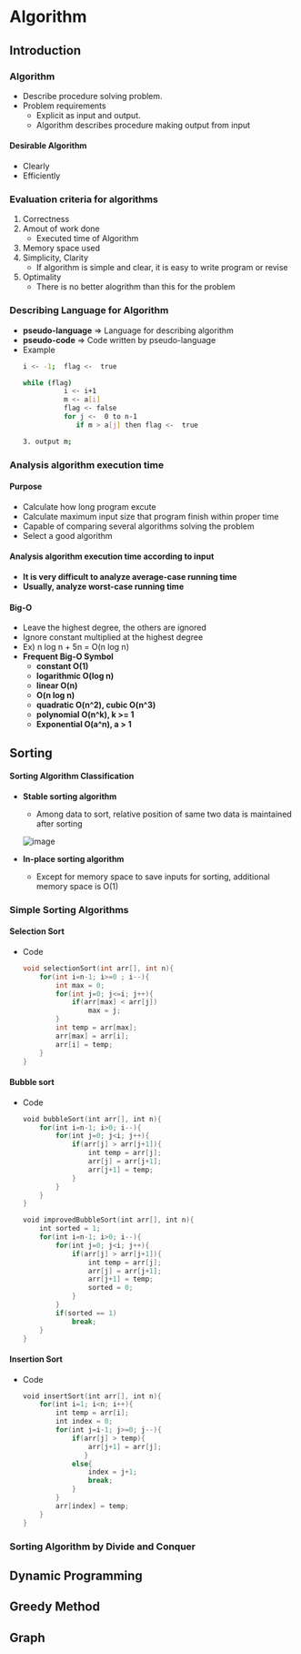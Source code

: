 # Algorithm

## Introduction
### Algorithm
* Describe procedure solving problem.
* Problem requirements
  * Explicit as input and output.
  * Algorithm describes procedure making output from input  

#### Desirable Algorithm
* Clearly
* Efficiently

### Evaluation criteria for algorithms
1. Correctness
2. Amout of work done
   * Executed time of Algorithm
3. Memory space used 
4. Simplicity, Clarity
   * If algorithm is simple and clear, it is easy to write program or revise
5. Optimality
   * There is no better alogrithm than this for the problem

### Describing Language for Algorithm 
* <strong>pseudo-language</strong> => Language for describing algorithm
* <strong>pseudo-code</strong> => Code written by pseudo-language
* Example
  ```bash
  i <- -1;  flag <-  true

  while (flag)
            i <- i+1
            m <- a[i]
            flag <- false
            for j <-  0 to n-1
               if m > a[j] then flag <-  true

  3. output m;

  ```

### Analysis algorithm execution time

#### Purpose
* Calculate how long program excute
* Calculate maximum input size that program finish within proper time
* Capable of comparing several algorithms solving the problem
* Select a good algorithm

#### Analysis algorithm execution time according to input
* <strong>It is very difficult to analyze average-case running time</strong>
* <strong>Usually, analyze worst-case running time</strong>

#### Big-O
* Leave the highest degree, the others are ignored
* Ignore constant multiplied at the highest degree
 * Ex)  n log n + 5n = O(n log n)
* <strong>Frequent Big-O Symbol
  * constant O(1)
  * logarithmic  O(log n)
  * linear O(n)
  * O(n log n)
  * quadratic  O(n^2), cubic O(n^3)
  * polynomial O(n^k), k >= 1
  * Exponential O(a^n), a > 1</strong>

## Sorting

#### Sorting Algorithm Classification
* <strong>Stable sorting algorithm</strong>
  * Among data to sort, relative position of same two data is maintained after sorting 
   
   ![image](https://user-images.githubusercontent.com/64727012/172866695-a8b04e78-e7b8-4314-b855-a0c33d93bc71.png)

* <strong>In-place sorting algorithm</strong>
  * Except for memory space to save inputs for sorting, additional memory space is O(1)

### Simple Sorting Algorithms

#### Selection Sort
* Code
  ```cpp
  void selectionSort(int arr[], int n){
      for(int i=n-1; i>=0 ; i--){
          int max = 0;
          for(int j=0; j<=i; j++){
              if(arr[max] < arr[j])
                  max = j;
          }
          int temp = arr[max];
          arr[max] = arr[i];
          arr[i] = temp;
      }
  }
  ```
  

#### Bubble sort
* Code
  ```cpp
  void bubbleSort(int arr[], int n){
      for(int i=n-1; i>0; i--){
          for(int j=0; j<i; j++){
              if(arr[j] > arr[j+1]){
                  int temp = arr[j];
                  arr[j] = arr[j+1];
                  arr[j+1] = temp;
              }
          }
      }
  }

  void improvedBubbleSort(int arr[], int n){
      int sorted = 1;
      for(int i=n-1; i>0; i--){
          for(int j=0; j<i; j++){
              if(arr[j] > arr[j+1]){
                  int temp = arr[j];
                  arr[j] = arr[j+1];
                  arr[j+1] = temp;
                  sorted = 0;
              }
          }
          if(sorted == 1)
              break;
      }
  }
  ```


#### Insertion Sort
* Code
  ```cpp
  void insertSort(int arr[], int n){
      for(int i=1; i<n; i++){
          int temp = arr[i];
          int index = 0;
          for(int j=i-1; j>=0; j--){
              if(arr[j] > temp){
                  arr[j+1] = arr[j];
                 }
              else{
                  index = j+1;
                  break;
              }
          }
          arr[index] = temp;
      }
  }

  ```


### Sorting Algorithm by Divide and Conquer


## Dynamic Programming

## Greedy Method

## Graph
